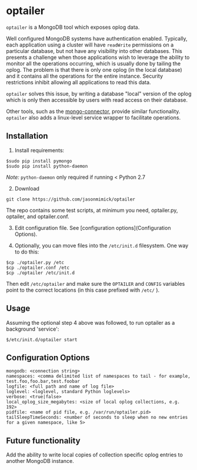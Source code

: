 optailer
========

``optailer`` is a MongoDB tool which exposes oplog data.

Well configured MongoDB systems have authentication enabled. Typically, each application using a cluster will have ``readWrite`` permissions on a particular database, but not have any visibility into other databases. This presents a challenge when those applications wish to leverage the ability to monitor all the operations occurring, which is usually done by tailing the oplog. The problem is that there is only one oplog (in the local database) and it contains all the operations for the entire instance. Security restrictions inhibit allowing all applications to read this data.

``optailer`` solves this issue, by writing a database "local" version of the oplog which is only then accessible by users with read access on their database.

Other tools, such as the [mongo-connector](https://github.com/mongodb-labs/mongo-connector), provide similar functionality. ``optailer`` also adds a linux-level service wrapper to facilitate operations.



## Installation

1. Install requirements:

```
$sudo pip install pymongo
$sudo pip install python-daemon
```

*Note:* ``python-daemon`` only required if running < Python 2.7

2. Download

```
git clone https://github.com/jasonmimick/optailer
```

The repo contains some test scripts, at minimum you need, optailer.py, optailer, and optailer.conf.

3. Edit configuration file. See [configuration options](Configuration Options).

4. Optionally, you can move files into the ```/etc/init.d``` filesystem. One way to do this:

```
$cp ./optailer.py /etc
$cp ./optailer.conf /etc
$cp ./optailer /etc/init.d
```
Then edit ```/etc/optailer``` and make sure the ```OPTAILER``` and ```CONFIG``` variables point
to the correct locations (in this case prefixed with
  ```/etc/``` ).

## Usage


Assuming the optional step 4 above was followed, to run optailer as a background 'service':

```$/etc/init.d/optailer start```


## Configuration Options

```
mongodb: <connection string>
namespaces: <comma delimited list of namespaces to tail - for example, test.foo,foo.bar,test.foobar
logfile: <full path and name of log file>
loglevel: <loglevel, standard Python loglevels>
verbose: <true|false>
local_oplog_size_megabytes: <size of local oplog collections, e.g. 192>
pidfile: <name of pid file, e.g. /var/run/optailer.pid>
tailSleepTimeSeconds: <number of seconds to sleep when no new entries for a given namespace, like 5>

```
## Future functionality

Add the ability to write local copies of collection specific oplog entries to another MongoDB instance.
